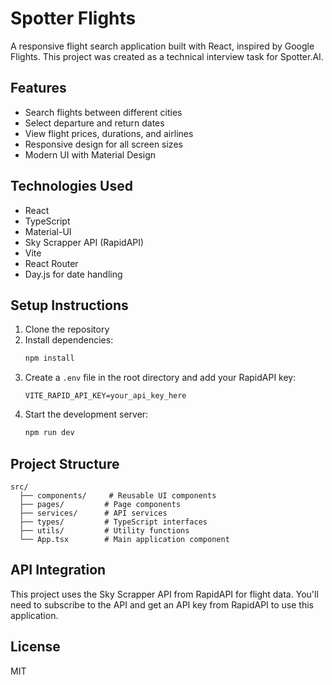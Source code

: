 # Spotter Flights

A responsive flight search application built with React, inspired by Google Flights. This project was created as a technical interview task for Spotter.AI.

## Features

- Search flights between different cities
- Select departure and return dates
- View flight prices, durations, and airlines
- Responsive design for all screen sizes
- Modern UI with Material Design

## Technologies Used

- React
- TypeScript
- Material-UI
- Sky Scrapper API (RapidAPI)
- Vite
- React Router
- Day.js for date handling

## Setup Instructions

1. Clone the repository
2. Install dependencies:
   ```bash
   npm install
   ```
3. Create a `.env` file in the root directory and add your RapidAPI key:
   ```
   VITE_RAPID_API_KEY=your_api_key_here
   ```
4. Start the development server:
   ```bash
   npm run dev
   ```

## Project Structure

```
src/
  ├── components/     # Reusable UI components
  ├── pages/         # Page components
  ├── services/      # API services
  ├── types/         # TypeScript interfaces
  ├── utils/         # Utility functions
  └── App.tsx        # Main application component
```

## API Integration

This project uses the Sky Scrapper API from RapidAPI for flight data. You'll need to subscribe to the API and get an API key from RapidAPI to use this application.

## License

MIT
